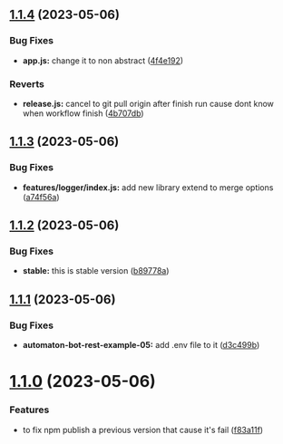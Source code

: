 ## [1.1.4](https://github.com/aikosiadotcom/automaton-core/compare/v1.1.3...v1.1.4) (2023-05-06)


### Bug Fixes

* **app.js:** change it to non abstract ([4f4e192](https://github.com/aikosiadotcom/automaton-core/commit/4f4e19214b27b10a630ffcd8e34c575ac034cc82))


### Reverts

* **release.js:** cancel to git pull origin after finish run cause dont know when workflow finish ([4b707db](https://github.com/aikosiadotcom/automaton-core/commit/4b707db62b8d08f8521d00eb002a9dd7cf99f1d0))

## [1.1.3](https://github.com/aikosiadotcom/automaton-core/compare/v1.1.2...v1.1.3) (2023-05-06)


### Bug Fixes

* **features/logger/index.js:** add new library extend to merge options ([a74f56a](https://github.com/aikosiadotcom/automaton-core/commit/a74f56aefa16c20b60873dfc337b085dff714886))

## [1.1.2](https://github.com/aikosiadotcom/automaton-core/compare/v1.1.1...v1.1.2) (2023-05-06)


### Bug Fixes

* **stable:** this is stable version ([b89778a](https://github.com/aikosiadotcom/automaton-core/commit/b89778ad5bbcf9934880c1e4226d05650fcd22a4))

## [1.1.1](https://github.com/aikosiadotcom/automaton-core/compare/v1.1.0...v1.1.1) (2023-05-06)


### Bug Fixes

* **automaton-bot-rest-example-05:** add .env file to it ([d3c499b](https://github.com/aikosiadotcom/automaton-core/commit/d3c499b5aa2dd23d588b3ef1c04c0c875cd50f37))

# [1.1.0](https://github.com/aikosiadotcom/automaton-core/compare/v1.0.8...v1.1.0) (2023-05-06)


### Features

* to fix npm publish a previous version that cause it's fail ([f83a11f](https://github.com/aikosiadotcom/automaton-core/commit/f83a11f7e7c0de1e4040a174eac9c24873d097e1))
